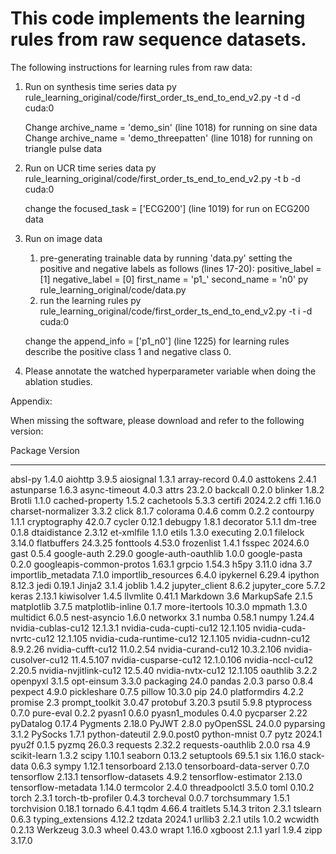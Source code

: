 # This code implements the learning rules from raw sequence datasets.

The following instructions for learning rules from raw data: 
1. Run on synthesis time series data
   py rule_learning_original/code/first_order_ts_end_to_end_v2.py -t d -d cuda:0

   Change archive_name = 'demo_sin' (line 1018) for running on sine data 
   Change archive_name = 'demo_threepatten' (line 1018) for running on triangle pulse data 

2. Run on UCR time series data 
   py rule_learning_original/code/first_order_ts_end_to_end_v2.py -t b -d cuda:0
   
   change the focused_task = ['ECG200'] (line 1019) for run on ECG200 data

3. Run on image data 
   1. pre-generating trainable data by running 'data.py'
   setting the positive and negative labels as follows (lines 17-20):
   positive_label = [1]
   negative_label = [0]
   first_name = 'p1_'
   second_name = 'n0'
   py rule_learning_original/code/data.py
   2. run the learning rules
   py rule_learning_original/code/first_order_ts_end_to_end_v2.py -t i -d cuda:0

   change the append_info = ['p1_n0'] (line 1225) for learning rules describe the positive class 1 and negative class 0. 


4. Please annotate the watched hyperparameter variable when doing the ablation studies.



Appendix: 

When missing the software, please download and refer to the following version: 

Package                  Version
------------------------ -----------
absl-py                  1.4.0
aiohttp                  3.9.5
aiosignal                1.3.1
array-record             0.4.0
asttokens                2.4.1
astunparse               1.6.3
async-timeout            4.0.3
attrs                    23.2.0
backcall                 0.2.0
blinker                  1.8.2
Brotli                   1.1.0
cached-property          1.5.2
cachetools               5.3.3
certifi                  2024.2.2
cffi                     1.16.0
charset-normalizer       3.3.2
click                    8.1.7
colorama                 0.4.6
comm                     0.2.2
contourpy                1.1.1
cryptography             42.0.7
cycler                   0.12.1
debugpy                  1.8.1
decorator                5.1.1
dm-tree                  0.1.8
dtaidistance             2.3.12
et-xmlfile               1.1.0
etils                    1.3.0
executing                2.0.1
filelock                 3.14.0
flatbuffers              24.3.25
fonttools                4.53.0
frozenlist               1.4.1
fsspec                   2024.6.0
gast                     0.5.4
google-auth              2.29.0
google-auth-oauthlib     1.0.0
google-pasta             0.2.0
googleapis-common-protos 1.63.1
grpcio                   1.54.3
h5py                     3.11.0
idna                     3.7
importlib_metadata       7.1.0
importlib_resources      6.4.0
ipykernel                6.29.4
ipython                  8.12.3
jedi                     0.19.1
Jinja2                   3.1.4
joblib                   1.4.2
jupyter_client           8.6.2
jupyter_core             5.7.2
keras                    2.13.1
kiwisolver               1.4.5
llvmlite                 0.41.1
Markdown                 3.6
MarkupSafe               2.1.5
matplotlib               3.7.5
matplotlib-inline        0.1.7
more-itertools           10.3.0
mpmath                   1.3.0
multidict                6.0.5
nest-asyncio             1.6.0
networkx                 3.1
numba                    0.58.1
numpy                    1.24.4
nvidia-cublas-cu12       12.1.3.1
nvidia-cuda-cupti-cu12   12.1.105
nvidia-cuda-nvrtc-cu12   12.1.105
nvidia-cuda-runtime-cu12 12.1.105
nvidia-cudnn-cu12        8.9.2.26
nvidia-cufft-cu12        11.0.2.54
nvidia-curand-cu12       10.3.2.106
nvidia-cusolver-cu12     11.4.5.107
nvidia-cusparse-cu12     12.1.0.106
nvidia-nccl-cu12         2.20.5
nvidia-nvjitlink-cu12    12.5.40
nvidia-nvtx-cu12         12.1.105
oauthlib                 3.2.2
openpyxl                 3.1.5
opt-einsum               3.3.0
packaging                24.0
pandas                   2.0.3
parso                    0.8.4
pexpect                  4.9.0
pickleshare              0.7.5
pillow                   10.3.0
pip                      24.0
platformdirs             4.2.2
promise                  2.3
prompt_toolkit           3.0.47
protobuf                 3.20.3
psutil                   5.9.8
ptyprocess               0.7.0
pure-eval                0.2.2
pyasn1                   0.6.0
pyasn1_modules           0.4.0
pycparser                2.22
pyDatalog                0.17.4
Pygments                 2.18.0
PyJWT                    2.8.0
pyOpenSSL                24.0.0
pyparsing                3.1.2
PySocks                  1.7.1
python-dateutil          2.9.0.post0
python-mnist             0.7
pytz                     2024.1
pyu2f                    0.1.5
pyzmq                    26.0.3
requests                 2.32.2
requests-oauthlib        2.0.0
rsa                      4.9
scikit-learn             1.3.2
scipy                    1.10.1
seaborn                  0.13.2
setuptools               69.5.1
six                      1.16.0
stack-data               0.6.3
sympy                    1.12.1
tensorboard              2.13.0
tensorboard-data-server  0.7.0
tensorflow               2.13.1
tensorflow-datasets      4.9.2
tensorflow-estimator     2.13.0
tensorflow-metadata      1.14.0
termcolor                2.4.0
threadpoolctl            3.5.0
toml                     0.10.2
torch                    2.3.1
torch-tb-profiler        0.4.3
torcheval                0.0.7
torchsummary             1.5.1
torchvision              0.18.1
tornado                  6.4.1
tqdm                     4.66.4
traitlets                5.14.3
triton                   2.3.1
tslearn                  0.6.3
typing_extensions        4.12.2
tzdata                   2024.1
urllib3                  2.2.1
utils                    1.0.2
wcwidth                  0.2.13
Werkzeug                 3.0.3
wheel                    0.43.0
wrapt                    1.16.0
xgboost                  2.1.1
yarl                     1.9.4
zipp                     3.17.0
